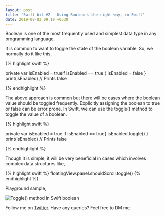 ```yaml
---
layout: post
title: 'Swift bit #2 - Using Booleans the right way, in Swift'
date: 2019-08-03 09:19 +0530
---
```


Boolean is one of the most frequently used and simplest data type in any programming language.

It is common to want to toggle the state of the boolean variable. So, we normally do it like this,


{% highlight swift %}

private var isEnabled = trueif isEnabled == true {
 isEnabled = false
}
print(isEnabled) // Prints false

{% endhighlight %}

The above approach is common but there will be cases where the boolean value should be toggled frequently. Explicitly assigning the boolean to true or false can be error prone. In Swift, we can use the toggle() method to toggle the value of a boolean.


{% highlight swift %}

private var isEnabled = true
if isEnabled == true{
 isEnabled.toggle()
}
print(isEnabled) // Prints false

{% endhighlight %}


Though it is simple, it will be very beneficial in cases which involves complex data structures like,

{% highlight swift %}
floatingView.panel.shouldScroll.toggle()
{% endhighlight %}

Playground sample,

![Toggle() method in Swift boolean](/blog/assets/images/swiftbit02.png)

Follow me on [Twitter](https://twitter.com/rizwanasifahmed). 
Have any queries? Feel free to DM me.

